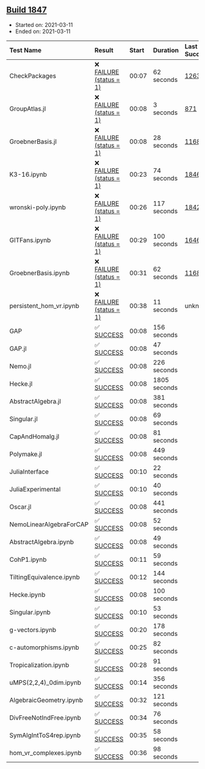 ## [Build 1847](https://oscarci.mathematik.uni-kl.de/job/oscar-stable/1847/)

* Started on: 2021-03-11
* Ended on: 2021-03-11

| Test Name    | Result | Start | Duration | Last Success | First Failure |
|:-------------|:-------|:------|:---------|:-------------|:--------------|
| CheckPackages | ❌ [FAILURE (status = 1)](https://oscarci.mathematik.uni-kl.de/job/oscar-stable/1847/artifact/logs/build-1847/CheckPackages.log) | 00:07 | 62 seconds | [1263](https://oscarci.mathematik.uni-kl.de/job/oscar-stable/1263/) | [1264](https://oscarci.mathematik.uni-kl.de/job/oscar-stable/1264/) |
| GroupAtlas.jl | ❌ [FAILURE (status = 1)](https://oscarci.mathematik.uni-kl.de/job/oscar-stable/1847/artifact/logs/build-1847/GroupAtlas.jl.log) | 00:08 | 3 seconds | [871](https://oscarci.mathematik.uni-kl.de/job/oscar-stable/871/) | [872](https://oscarci.mathematik.uni-kl.de/job/oscar-stable/872/) |
| GroebnerBasis.jl | ❌ [FAILURE (status = 1)](https://oscarci.mathematik.uni-kl.de/job/oscar-stable/1847/artifact/logs/build-1847/GroebnerBasis.jl.log) | 00:08 | 28 seconds | [1168](https://oscarci.mathematik.uni-kl.de/job/oscar-stable/1168/) | [1169](https://oscarci.mathematik.uni-kl.de/job/oscar-stable/1169/) |
| K3-16.ipynb | ❌ [FAILURE (status = 1)](https://oscarci.mathematik.uni-kl.de/job/oscar-stable/1847/artifact/logs/build-1847/K3-16.ipynb.log) | 00:23 | 74 seconds | [1846](https://oscarci.mathematik.uni-kl.de/job/oscar-stable/1846/) | [1847](https://oscarci.mathematik.uni-kl.de/job/oscar-stable/1847/) |
| wronski-poly.ipynb | ❌ [FAILURE (status = 1)](https://oscarci.mathematik.uni-kl.de/job/oscar-stable/1847/artifact/logs/build-1847/wronski-poly.ipynb.log) | 00:26 | 117 seconds | [1842](https://oscarci.mathematik.uni-kl.de/job/oscar-stable/1842/) | [1843](https://oscarci.mathematik.uni-kl.de/job/oscar-stable/1843/) |
| GITFans.ipynb | ❌ [FAILURE (status = 1)](https://oscarci.mathematik.uni-kl.de/job/oscar-stable/1847/artifact/logs/build-1847/GITFans.ipynb.log) | 00:29 | 100 seconds | [1646](https://oscarci.mathematik.uni-kl.de/job/oscar-stable/1646/) | [1647](https://oscarci.mathematik.uni-kl.de/job/oscar-stable/1647/) |
| GroebnerBasis.ipynb | ❌ [FAILURE (status = 1)](https://oscarci.mathematik.uni-kl.de/job/oscar-stable/1847/artifact/logs/build-1847/GroebnerBasis.ipynb.log) | 00:31 | 62 seconds | [1168](https://oscarci.mathematik.uni-kl.de/job/oscar-stable/1168/) | [1169](https://oscarci.mathematik.uni-kl.de/job/oscar-stable/1169/) |
| persistent_hom_vr.ipynb | ❌ [FAILURE (status = 1)](https://oscarci.mathematik.uni-kl.de/job/oscar-stable/1847/artifact/logs/build-1847/persistent_hom_vr.ipynb.log) | 00:38 | 11 seconds | unknown | unknown |
| GAP | ✅ [SUCCESS](https://oscarci.mathematik.uni-kl.de/job/oscar-stable/1847/artifact/logs/build-1847/GAP.log) | 00:08 | 156 seconds |  |  |
| GAP.jl | ✅ [SUCCESS](https://oscarci.mathematik.uni-kl.de/job/oscar-stable/1847/artifact/logs/build-1847/GAP.jl.log) | 00:08 | 47 seconds |  |  |
| Nemo.jl | ✅ [SUCCESS](https://oscarci.mathematik.uni-kl.de/job/oscar-stable/1847/artifact/logs/build-1847/Nemo.jl.log) | 00:08 | 226 seconds |  |  |
| Hecke.jl | ✅ [SUCCESS](https://oscarci.mathematik.uni-kl.de/job/oscar-stable/1847/artifact/logs/build-1847/Hecke.jl.log) | 00:08 | 1805 seconds |  |  |
| AbstractAlgebra.jl | ✅ [SUCCESS](https://oscarci.mathematik.uni-kl.de/job/oscar-stable/1847/artifact/logs/build-1847/AbstractAlgebra.jl.log) | 00:08 | 381 seconds |  |  |
| Singular.jl | ✅ [SUCCESS](https://oscarci.mathematik.uni-kl.de/job/oscar-stable/1847/artifact/logs/build-1847/Singular.jl.log) | 00:08 | 69 seconds |  |  |
| CapAndHomalg.jl | ✅ [SUCCESS](https://oscarci.mathematik.uni-kl.de/job/oscar-stable/1847/artifact/logs/build-1847/CapAndHomalg.jl.log) | 00:08 | 81 seconds |  |  |
| Polymake.jl | ✅ [SUCCESS](https://oscarci.mathematik.uni-kl.de/job/oscar-stable/1847/artifact/logs/build-1847/Polymake.jl.log) | 00:08 | 449 seconds |  |  |
| JuliaInterface | ✅ [SUCCESS](https://oscarci.mathematik.uni-kl.de/job/oscar-stable/1847/artifact/logs/build-1847/JuliaInterface.log) | 00:10 | 22 seconds |  |  |
| JuliaExperimental | ✅ [SUCCESS](https://oscarci.mathematik.uni-kl.de/job/oscar-stable/1847/artifact/logs/build-1847/JuliaExperimental.log) | 00:10 | 40 seconds |  |  |
| Oscar.jl | ✅ [SUCCESS](https://oscarci.mathematik.uni-kl.de/job/oscar-stable/1847/artifact/logs/build-1847/Oscar.jl.log) | 00:08 | 441 seconds |  |  |
| NemoLinearAlgebraForCAP | ✅ [SUCCESS](https://oscarci.mathematik.uni-kl.de/job/oscar-stable/1847/artifact/logs/build-1847/NemoLinearAlgebraForCAP.log) | 00:08 | 52 seconds |  |  |
| AbstractAlgebra.ipynb | ✅ [SUCCESS](https://oscarci.mathematik.uni-kl.de/job/oscar-stable/1847/artifact/logs/build-1847/AbstractAlgebra.ipynb.log) | 00:08 | 49 seconds |  |  |
| CohP1.ipynb | ✅ [SUCCESS](https://oscarci.mathematik.uni-kl.de/job/oscar-stable/1847/artifact/logs/build-1847/CohP1.ipynb.log) | 00:11 | 59 seconds |  |  |
| TiltingEquivalence.ipynb | ✅ [SUCCESS](https://oscarci.mathematik.uni-kl.de/job/oscar-stable/1847/artifact/logs/build-1847/TiltingEquivalence.ipynb.log) | 00:12 | 144 seconds |  |  |
| Hecke.ipynb | ✅ [SUCCESS](https://oscarci.mathematik.uni-kl.de/job/oscar-stable/1847/artifact/logs/build-1847/Hecke.ipynb.log) | 00:08 | 100 seconds |  |  |
| Singular.ipynb | ✅ [SUCCESS](https://oscarci.mathematik.uni-kl.de/job/oscar-stable/1847/artifact/logs/build-1847/Singular.ipynb.log) | 00:10 | 53 seconds |  |  |
| g-vectors.ipynb | ✅ [SUCCESS](https://oscarci.mathematik.uni-kl.de/job/oscar-stable/1847/artifact/logs/build-1847/g-vectors.ipynb.log) | 00:20 | 178 seconds |  |  |
| c-automorphisms.ipynb | ✅ [SUCCESS](https://oscarci.mathematik.uni-kl.de/job/oscar-stable/1847/artifact/logs/build-1847/c-automorphisms.ipynb.log) | 00:25 | 82 seconds |  |  |
| Tropicalization.ipynb | ✅ [SUCCESS](https://oscarci.mathematik.uni-kl.de/job/oscar-stable/1847/artifact/logs/build-1847/Tropicalization.ipynb.log) | 00:28 | 91 seconds |  |  |
| uMPS(2,2,4)_0dim.ipynb | ✅ [SUCCESS](https://oscarci.mathematik.uni-kl.de/job/oscar-stable/1847/artifact/logs/build-1847/uMPS-2-2-4-_0dim.ipynb.log) | 00:14 | 356 seconds |  |  |
| AlgebraicGeometry.ipynb | ✅ [SUCCESS](https://oscarci.mathematik.uni-kl.de/job/oscar-stable/1847/artifact/logs/build-1847/AlgebraicGeometry.ipynb.log) | 00:32 | 121 seconds |  |  |
| DivFreeNotIndFree.ipynb | ✅ [SUCCESS](https://oscarci.mathematik.uni-kl.de/job/oscar-stable/1847/artifact/logs/build-1847/DivFreeNotIndFree.ipynb.log) | 00:34 | 76 seconds |  |  |
| SymAlgIntToS4rep.ipynb | ✅ [SUCCESS](https://oscarci.mathematik.uni-kl.de/job/oscar-stable/1847/artifact/logs/build-1847/SymAlgIntToS4rep.ipynb.log) | 00:35 | 58 seconds |  |  |
| hom_vr_complexes.ipynb | ✅ [SUCCESS](https://oscarci.mathematik.uni-kl.de/job/oscar-stable/1847/artifact/logs/build-1847/hom_vr_complexes.ipynb.log) | 00:36 | 98 seconds |  |  |
